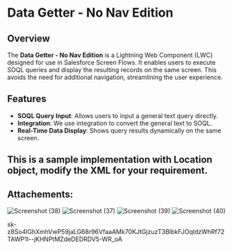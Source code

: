 # Data Getter - No Nav Edition 

## Overview

The **Data Getter - No Nav Edition** is a Lightning Web Component (LWC) designed for use in Salesforce Screen Flows. It enables users to execute SOQL queries and display the resulting records on the same screen. This avoids the need for additional navigation, streamlining the user experience.

## Features

- **SOQL Query Input**: Allows users to input a general text query directly.
- **Integration**: We use integration to convert the general text to SOQL.
- **Real-Time Data Display**: Shows query results dynamically on the same screen.

## This is a sample implementation with Location object, modify the XML for your requirement.

## Attachements:

![Screenshot (38)](https://github.com/user-attachments/assets/4be62ce0-9639-497b-9a94-41649b9e3696)
![Screenshot (37)](https://github.com/user-attachments/assets/30219b34-13ea-4b4c-9fe9-7fdeddad48d6)
![Screenshot (39)](https://github.com/user-attachments/assets/efe406d8-aa69-4678-a64d-f9b3e92c08a3)
![Screenshot (40)](https://github.com/user-attachments/assets/44503f77-cc73-4d4c-82fe-fb4ffc8e3372)




sk-z8So4lGhXmhVwP59jaLG68r96VfaaAMk70KJtGjzuzT3BlbkFJOqldzWhRf72TAWP1l--jKHNPtMZdeDEDRDV5-WR_oA

